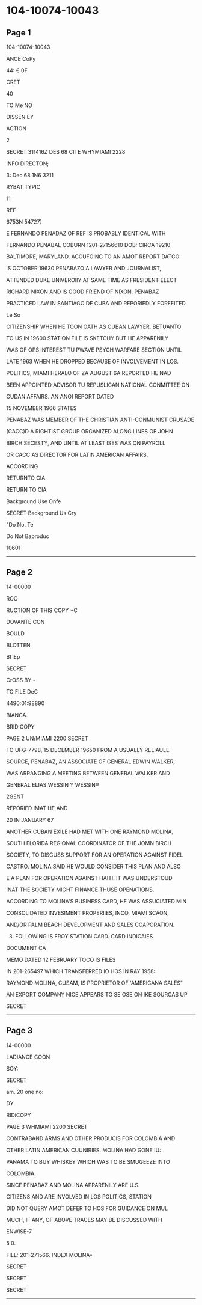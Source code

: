 # 104-10074-10043

## Page 1

104-10074-10043

ANCE CoPy

44: € 0F

CRET

40

TO Me NO

DISSEN EY

ACTION

2

SECRET 311416Z DES 68 CITE WHYMIAMI 2228

INFO DIRECTON;

3: Dec 68 1N6 3211

RYBAT TYPIC

11

REF

6753N 54727)

E FERNANDO PENADAZ OF REF IS PROBABLY IDENTICAL WITH

FERNANDO PENABAL COBURN 1201-27156610 DOB: CIRCA 19210

BALTIMORE, MARYLAND. ACCUFOING TO AN AMOT REPORT DATCO

iS OCTOBER 19630 PENABAZO A LAWYER AND JOURNALIST,

ATTENDED DUKE UNIVEROIIY AT SAME TIME AS FRESIDENT ELECT

RICHARD NIXON AND IS GOOD FRIEND OF NIXON. PENABAZ

PRACTICED LAW IN SANTIAGO DE CUBA AND REPORIEDLY FORFEITED

Le So

CITIZENSHIP WHEN HE TOON OATH AS CUBAN LAWYER. BETUANTO

TO US IN 19600 STATION FILE IS SKETCHY BUT HE APPARENILY

WAS OF OPS INTEREST TU PWAVE PSYCH WARFARE SECTION UNTIL

LATE 1963 WHEN HE DROPPED BECAUSE OF INVOLVEMENT IN LOS.

POLITICS, MIAMI HERALO OF ZA AUGUST 6A REPORTED HE NAD

BEEN APPOINTED ADVISOR TU REPUSLICAN NATIONAL CONMITTEE ON

CUDAN AFFAIRS. AN ANOI REPORT DATED

15 NOVEMBER 1966 STATES

PENABAZ WAS MEMBER OF THE CHRISTIAN ANTI-CONMUNIST CRUSADE

(CACC)D A RIGHTIST GROUP ORGANIZED ALONG LINES OF JOHN

BIRCH SECESTY, AND UNTIL AT LEAST ISES WAS ON PAYROLL

OR CACC AS DIRECTOR FOR LATIN AMERICAN AFFAIRS,

ACCORDING

RETURNTO CIA

RETURN TO CIA

Background Use Onfe

SECRET Background Us Cry

"Do No. Te

Do Not Baproduc

10601

---

## Page 2

14-00000

ROO

RUCTION OF THIS COPY *C

DOVANTE CON

BOULD

BLOTTEN

ВПЕр

SECRET

CrOSS BY -

TO FILE DeC

4490:01:98890

BIANCA.

BRID COPY

PAGE 2 UN/MIAMI 2200 SECRET

TO UFG-7798, 15 DECEMBER 19650 FROM A USUALLY RELIAULE

SOURCE, PENABAZ, AN ASSOCIATE OF GENERAL EDWIN WALKER,

WAS ARRANGING A MEETING BETWEEN GENERAL WALKER AND

GENERAL ELIAS WESSIN Y WESSIN®

2GENT

REPORIED IMAT HE AND

20 IN JANUARY 67

ANOTHER CUBAN EXILE HAD MET WITH ONE RAYMOND MOLINA,

SOUTH FLORIDA REGIONAL COORDINATOR OF THE JOMN BIRCH

SOCIETY, TO DISCUSS SUPPORT FOR AN OPERATION AGAINST FIDEL

CASTRO. MOLINA SAID HE WOULD CONSIDER THIS PLAN AND ALSO

E A PLAN FOR OPERATION AGAINST HAITI. IT WAS UNDERSTOUD

INAT THE SOCIETY MIGHT FINANCE THUSE OPENATIONS.

ACCORDING TO MOLINA'S BUSINESS CARD, HE WAS ASSUCIATED MIN

CONSOLIDATED INVESIMENT PROPERIIES, INCO, MIAMI SCAON,

AND/OR PALM BEACH DEVELOPMENT AND SALES COAPORATION.

3. FOLLOWING IS FROY STATION CARD. CARD INDICAIES

DOCUMENT CA

MEMO DATED 12 FEBRUARY TOCO IS FILES

IN 201-265497 WHICH TRANSFERRED IO HOS IN RAY 1958:

RAYMOND MOLINA, CUSAM, IS PROPRIETOR OF 'AMERICANA SALES"

AN EXPORT COMPANY NICE APPEARS TO SE OSE ON IKE SOURCAS UP

SECRET

---

## Page 3

14-00000

LADIANCE COON

SOY:

SECRET

am. 20 one no:

DY.

RIDiCOPY

PAGE 3 WHMIAMI 2200 SECRET

CONTRABAND ARMS AND OTHER PRODUCIS FOR COLOMBIA AND

OTHER LATIN AMERICAN CUUNIRIES. MOLINA HAD GONE IU:

PANAMA TO BUY WHISKEY WHICH WAS TO BE SMUGEEZE INTO

COLOMBIA.

SINCE PENABAZ AND MOLINA APPARENILY ARE U.S.

CITIZENS AND ARE INVOLVED IN LOS POLITICS, STATION

DID NOT QUERY AMOT DEFER TO HOS FOR GUIDANCE ON MUL

MUCH, IF ANY, OF ABOVE TRACES MAY BE DISCUSSED WITH

ENWISE-7

5 0.

FILE: 201-271566. INDEX MOLINA•

SECRET

SECRET

SECRET

---

